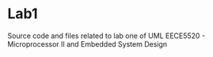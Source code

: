 # Lab1
Source code and files related to lab one of UML EECE5520 - Microprocessor II and Embedded System Design
